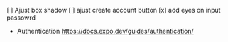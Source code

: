 [ ] Ajust box shadow 
[ ] ajust create account button
[x] add eyes on input passowrd


- Authentication
https://docs.expo.dev/guides/authentication/